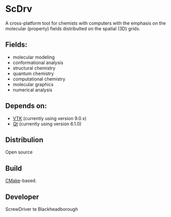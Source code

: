 # ScDrv

A cross-platform tool for chemists with computers with the emphasis on the molecular (property) fields distribulted on the spatial (3D) grids. 

## Fields: 
* molecular modeling
* conformational analysis
* structural chemistry
* quantum chemistry
* computational chemistry
* molecular graphics
* numerical analysis

## Depends on:
* [VTK](http://vtk.org) (currently using version 9.0.x)
* [Qt](http://qt.io) (currently using version 6.1.0)

## Distribulion
Open source

## Build
[CMake](http://cmake.org)-based.

## Developer
ScrewDriver te Blackheadborough

